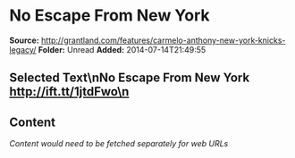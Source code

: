 # No Escape From New York

**Source:** http://grantland.com/features/carmelo-anthony-new-york-knicks-legacy/
**Folder:** Unread
**Added:** 2014-07-14T21:49:55


## Selected Text\nNo Escape From New York http://ift.tt/1jtdFwo\n

## Content
*Content would need to be fetched separately for web URLs*
